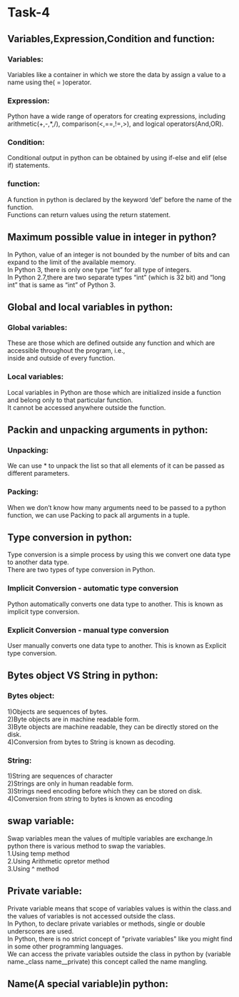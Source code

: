 # Task-4<br>
## Variables,Expression,Condition and function:<br>
### Variables:<br>
Variables like a container in which we store the data by assign  a value to a name using the( = )operator.<br>
### Expression:<br>
Python have a wide range of operators for creating expressions, including arithmetic(+,-,*,/), comparison(<,==,!=,>), and logical operators(And,OR).<br>
### Condition:<br>
Conditional output in python can be obtained by using if-else and elif (else if) statements.<br>
### function:<br>
A function in python is declared by the keyword ‘def’ before the name of the function.<br>
Functions can return values using the return statement.<br>
## Maximum possible value in integer in python?<br>
In Python, value of an integer is not bounded by the number of bits and can expand to the limit of the available memory.<br>In Python 3, there is only one type “int” for all type of integers.<br>In Python 2.7,there are two separate types “int” (which is 32 bit) and “long int” that is same as “int” of Python 3.<br>
## Global and local variables in python:<br>
### Global variables:<br>
These are those which are defined outside any function and which are accessible throughout the program, i.e.,<br> inside and outside of every function. <br>
### Local variables:<br>
Local variables in Python are those which are initialized inside a function and belong only to that particular function.<br> It cannot be accessed anywhere outside the function.<br>
## Packin and unpacking arguments in python:<br>
### Unpacking:<br>
We can use * to unpack the list so that all elements of it can be passed as different parameters.<br>
### Packing: <br>
When we don’t know how many arguments need to be passed to a python function, we can use Packing to pack all arguments in a tuple.<br> 
## Type conversion in python:<br>
Type conversion is a simple process by using this we convert one data type to another data type.<br>
There are two types of type conversion in Python.<br>
### Implicit Conversion - automatic type conversion<br>
Python automatically converts one data type to another. This is known as implicit type conversion.<br>
### Explicit Conversion - manual type conversion<br>
User manually converts one data type to another. This is known as Explicit type conversion.<br>
## Bytes object VS String in python:<br>
### Bytes object:<br>
1)Objects are sequences of bytes.<br>
2)Byte objects are in machine readable form.<br>
3)Byte objects are machine readable, they can be directly stored on the disk.<br>
4)Conversion from bytes to String is known as decoding.<br>
### String:<br>
1)String are sequences of character<br>
2)Strings are only in human readable form.<br>
3)Strings need encoding before which they can be stored on disk.<br>
4)Conversion from string to bytes is known as encoding<br>

## swap variable:<br>
Swap variables mean the values of multiple variables are exchange.In python there is various method to swap the variables.<br>
1.Using temp method<br>
2.Using Arithmetic opretor method<br>
3.Using ^ method<br>
## Private variable:<br>
Private variable means that scope of variables values is within the class.and the values of variables is not accessed outside the class.<br>
In Python, to declare private variables or methods, single or double underscores are used.<br>
In Python, there is no strict concept of "private variables" like you might find in some other programming languages.<br>We can access the private variables outside the class in python by (variable name._class name__private) this concept called the name mangling.<br>
## Name(A special variable)in python:<br>
